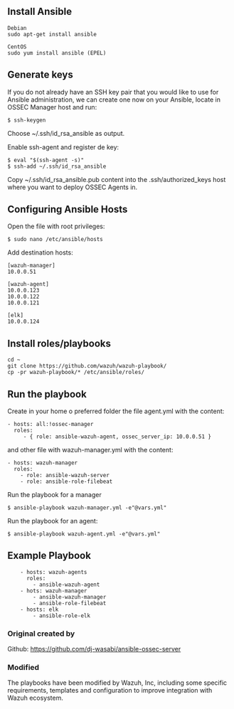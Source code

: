 ## Install Ansible

```
Debian
sudo apt-get install ansible

CentOS
sudo yum install ansible (EPEL)
```

## Generate keys

If you do not already have an SSH key pair that you would like to use for Ansible administration, we can create one now on your Ansible, locate in OSSEC Manager host and run:

```
$ ssh-keygen
```

Choose ~/.ssh/id_rsa_ansible as output.

Enable ssh-agent and register de key:

```
$ eval "$(ssh-agent -s)"
$ ssh-add ~/.ssh/id_rsa_ansible
```

Copy ~/.ssh/id_rsa_ansible.pub content into the .ssh/authorized_keys host where you want to deploy OSSEC Agents in.


## Configuring Ansible Hosts

Open the file with root privileges:

```
$ sudo nano /etc/ansible/hosts
```

Add destination hosts:

```
[wazuh-manager]
10.0.0.51

[wazuh-agent]
10.0.0.123
10.0.0.122
10.0.0.121

[elk]
10.0.0.124
```

## Install roles/playbooks

```
cd ~
git clone https://github.com/wazuh/wazuh-playbook/
cp -pr wazuh-playbook/* /etc/ansible/roles/
```


## Run the playbook

Create in your home o preferred folder the file agent.yml with the content:

```
- hosts: all:!ossec-manager
  roles:
     - { role: ansible-wazuh-agent, ossec_server_ip: 10.0.0.51 }
```

and other file with wazuh-manager.yml with the content:

```
- hosts: wazuh-manager
  roles:
    - role: ansible-wazuh-server
    - role: ansible-role-filebeat
```

Run the playbook for a manager

```
$ ansible-playbook wazuh-manager.yml -e"@vars.yml"
```

Run the playbook for an agent:


```
$ ansible-playbook wazuh-agent.yml -e"@vars.yml"
```


## Example Playbook

```
    - hosts: wazuh-agents
      roles:
        - ansible-wazuh-agent
    - hots: wazuh-manager
        - ansible-wazuh-manager
        - ansible-role-filebeat
    - hosts: elk
        - ansible-role-elk

```

### Original created by

Github: https://github.com/dj-wasabi/ansible-ossec-server

### Modified

The playbooks have been modified by Wazuh, Inc, including some specific requirements, templates and configuration to improve integration with Wazuh ecosystem.
